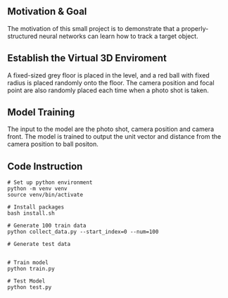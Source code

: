 ## Motivation & Goal
The motivation of this small project is to demonstrate that a properly-structured neural networks can learn how to track a target object.

## Establish the Virtual 3D Enviroment
A fixed-sized grey floor is placed in the level, and a red ball with fixed radius is placed randomly onto the floor. 
The camera position and focal point are also randomly placed each time when a photo shot is taken.

## Model Training
The input to the model are the photo shot, camera position and camera front. 
The model is trained to output the unit vector and distance from the camera position to ball positon.

## Code Instruction
```
# Set up python environment
python -m venv venv
source venv/bin/activate

# Install packages
bash install.sh

# Generate 100 train data
python collect_data.py --start_index=0 --num=100

# Generate test data


# Train model
python train.py

# Test Model
python test.py
```
